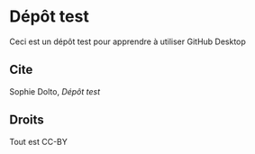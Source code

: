 # Dépôt test

Ceci est un dépôt test pour apprendre à utiliser GitHub Desktop

## Cite 

Sophie Dolto, _Dépôt test_

## Droits 

Tout est CC-BY
